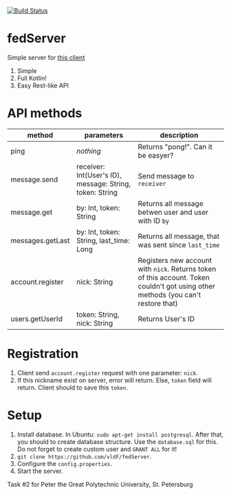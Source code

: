 [![Build Status](https://travis-ci.com/vldF/fedServer.svg?branch=master)](https://travis-ci.com/vldF/fedServer)
# fedServer
Simple server for [this client](https://github.com/vldF/fedClient)
1. Simple
2. Full Kotlin!
3. Easy Rest-like API

# API methods
|method   | parameters  | description  |
| ------------ | ------------ | ------------ |
| ping  | *nothing*  | Returns "pong!". Can it be easyer?  |
| message.send  | receiver: Int(User's ID), message: String, token: String  | Send message to `receiver`  |
| message.get  | by: Int, token: String  | Returns all message betwen user and user with ID `by` |
|  messages.getLast | by: Int, token: String, last_time: Long  | Returns all message, that was sent since `last_time` |
| account.register  | nick: String  | Registers new account with `nick`. Returns token of this account. Token couldn't got using other methods (you can't restore that)  |
| users.getUserId  |  token: String, nick: String  |  Returns User's ID |

# Registration
1. Client send `account.register` request with one parameter: `nick`. 
2. If this nickname exist on server, error will return. Else, `token` field will return. Client should to save this `token`.

# Setup
1. Install database. In Ubuntu: `sudo apt-get install postgresql`. After that, you should to create database structure. Use the `database.sql` for this. Do not forget to create custom user and `GRANT ALL` for it!
2. `git clone https://github.com/vldF/fedServer`.
3. Configure the `config.properties`.
4. Start the server. 

Task #2 for Peter the Great Polytechnic University, St. Petersburg
